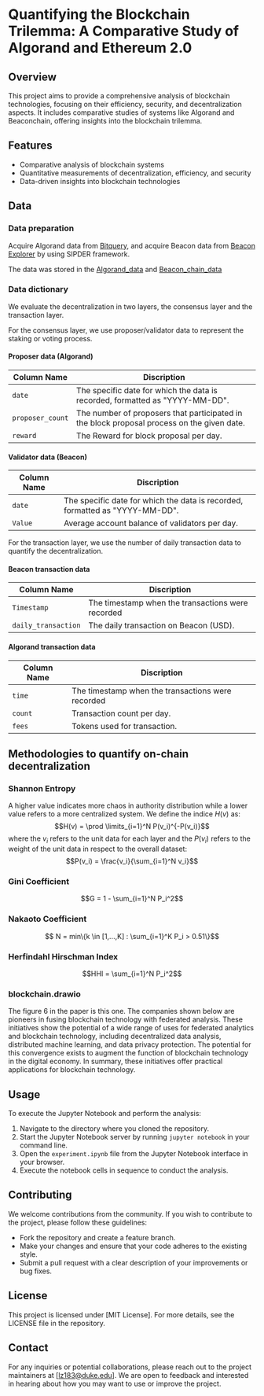 # Quantifying the Blockchain Trilemma: A Comparative Study of Algorand and Ethereum 2.0

## Overview
This project aims to provide a comprehensive analysis of blockchain technologies, focusing on their efficiency, security, and decentralization aspects. It includes comparative studies of systems like Algorand and Beaconchain, offering insights into the blockchain trilemma.

## Features
- Comparative analysis of blockchain systems
- Quantitative measurements of decentralization, efficiency, and security
- Data-driven insights into blockchain technologies

## Data
### Data preparation
Acquire Algorand data from [Bitquery](https://bitquery.io/), and acquire Beacon data from [Beacon Explorer](https://beaconcha.in/) by using SIPDER framework. 

The data was stored in the [Algorand_data](https://github.com/chengnanyimeng/blockchain_analysis/tree/main/Algorand_data) and [Beacon_chain_data](https://github.com/chengnanyimeng/blockchain_analysis/tree/main/Beacon_chain_data) 
### Data dictionary
We evaluate the decentralization in two layers, the consensus layer and the transaction layer.

For the consensus layer, we use proposer/validator data to represent the staking or voting process.
#### Proposer data (Algorand)
| Column Name      | Discription                                                                                               |
|------------------|----------------------------------------------------------------------------------------------------------------|
| `date`           | The specific date for which the data is recorded, formatted as "YYYY-MM-DD".                                   |
| `proposer_count` | The number of proposers that participated in the block proposal process on the given date.        |
| `reward`         | The Reward for block proposal per day.   |


#### Validator data (Beacon)
| Column Name      | Discription                                                                                               |
|------------------|----------------------------------------------------------------------------------------------------------------|
| `date`           | The specific date for which the data is recorded, formatted as "YYYY-MM-DD".                                   |
| `Value` | Average account balance of validators per day.      |

For the transaction layer, we use the number of daily transaction data to quantify the decentralization.
#### Beacon transaction data
| Column Name | Discription                                                                                     |
|-------------|-------------------------------------------------------------------------------------------------------|
| `Timestamp` | The timestamp when the transactions were recorded             |
| `daily_transaction`     | The daily transaction on Beacon (USD).    |

#### Algorand transaction data
| Column Name | Discription                                                                                     |
|-------------|-------------------------------------------------------------------------------------------------------|
| `time` | The timestamp when the transactions were recorded             |
| `count`     | Transaction count per day.    |
| `fees`     | Tokens used for transaction.    |

## Methodologies to quantify on-chain decentralization
### Shannon Entropy
A higher value indicates more chaos in authority distribution while a lower value refers to a more centralized system. We define the indice $H(v)$ as:
$$H(v) = \prod \limits_{i=1}^N P(v_i)^{-P(v_i)}$$
where the $v_i$ refers to the unit data for each layer and the $P(v_i)$ refers to the weight of the unit data in respect to the overall dataset:
$$P(v_i) = \frac{v_i}{\sum_{i=1}^N v_i}$$

### Gini Coefficient
$$G = 1 - \sum_{i=1}^N P_i^2$$
### Nakaoto Coefficient
$$ N = min\{k \in [1,...,K] : \sum_{i=1}^K P_i > 0.51\}$$
### Herfindahl Hirschman Index
$$HHI = \sum_{i=1}^N P_i^2$$

### blockchain.drawio
The figure 6 in the paper is this one. The companies shown below are pioneers in fusing blockchain technology with federated analysis. These initiatives show the potential of a wide range of uses for federated analytics and blockchain technology, including decentralized data analysis, distributed machine learning, and data privacy protection. The potential for this convergence exists to augment the function of blockchain technology in the digital economy. In summary, these initiatives offer practical applications for blockchain technology.

## Usage
To execute the Jupyter Notebook and perform the analysis:
1. Navigate to the directory where you cloned the repository.
2. Start the Jupyter Notebook server by running `jupyter notebook` in your command line.
3. Open the `experiment.ipynb` file from the Jupyter Notebook interface in your browser.
4. Execute the notebook cells in sequence to conduct the analysis.

## Contributing
We welcome contributions from the community. If you wish to contribute to the project, please follow these guidelines:
- Fork the repository and create a feature branch.
- Make your changes and ensure that your code adheres to the existing style.
- Submit a pull request with a clear description of your improvements or bug fixes.

## License
This project is licensed under [MIT License]. For more details, see the LICENSE file in the repository.

## Contact
For any inquiries or potential collaborations, please reach out to the project maintainers at [lz183@duke.edu]. We are open to feedback and interested in hearing about how you may want to use or improve the project.



